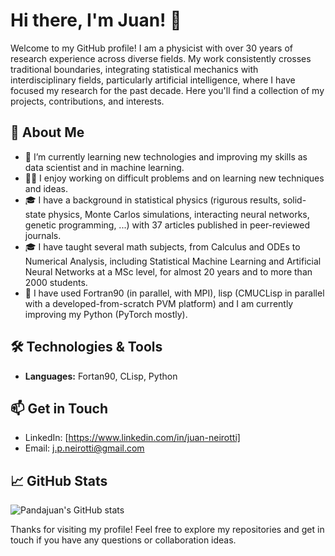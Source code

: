<!--
## Hi there 👋


**pandajuan/pandajuan** is a ✨ _special_ ✨ repository because its `README.md` (this file) appears on your GitHub profile.

Here are some ideas to get you started:

- 🔭 I’m currently working on ...
- 🌱 I’m currently learning ...
- 👯 I’m looking to collaborate on ...
- 🤔 I’m looking for help with ...
- 💬 Ask me about ...
- 📫 How to reach me: ...
- 😄 Pronouns: ...
- ⚡ Fun fact: ...
-->
# Hi there, I'm Juan! 👋

Welcome to my GitHub profile! 
I am a physicist with over 30 years of research experience across diverse fields. My work consistently crosses traditional boundaries, integrating statistical mechanics with interdisciplinary fields, particularly artificial intelligence, where I have focused my research for the past decade. Here you'll find a collection of my projects, contributions, and interests.

## 🚀 About Me

- 🌱 I’m currently learning new technologies and improving my skills as data scientist and in machine learning.
- 👨‍💻 I enjoy working on difficult problems and on learning new techniques and ideas.
- 🎓 I have a background in statistical physics (rigurous results, solid-state physics, Monte Carlos simulations, interacting neural networks, genetic programming, ...) with 37 articles published in peer-reviewed journals.
- 🎓 I have taught several math subjects, from Calculus and ODEs to Numerical Analysis, including Statistical Machine Learning and Artificial Neural Networks at a MSc level, for almost 20 years and to more than 2000 students.
- 💬 I have used Fortran90 (in parallel, with MPI), lisp (CMUCLisp in parallel with a developed-from-scratch PVM platform) and I am currently improving my Python (PyTorch mostly).

## 🛠️ Technologies & Tools

- **Languages:** Fortan90, CLisp, Python

## 📫 Get in Touch

- LinkedIn: [https://www.linkedin.com/in/juan-neirotti]
- Email: j.p.neirotti@gmail.com


## 📈 GitHub Stats

![Pandajuan's GitHub stats](https://github-readme-stats.vercel.app/api?username=pandajuan&show_icons=true&theme=radical)
<!--
## 🌟 Top Projects

Here are some of my favorite projects that I've worked on:

1. **[Project Name](https://github.com/pandajuan/project-name)**
   - Description: A brief description of the project.
   - Technologies: [React, Node.js, MongoDB]

2. **[Another Project](https://github.com/pandajuan/another-project)**
   - Description: A brief description of the project.
   - Technologies: [Django, PostgreSQL, Docker]


## 🔗 Links

- [Portfolio](https://your-portfolio.com)
- [Blog](https://your-blog.com)
-->
Thanks for visiting my profile! Feel free to explore my repositories and get in touch if you have any questions or collaboration ideas.

